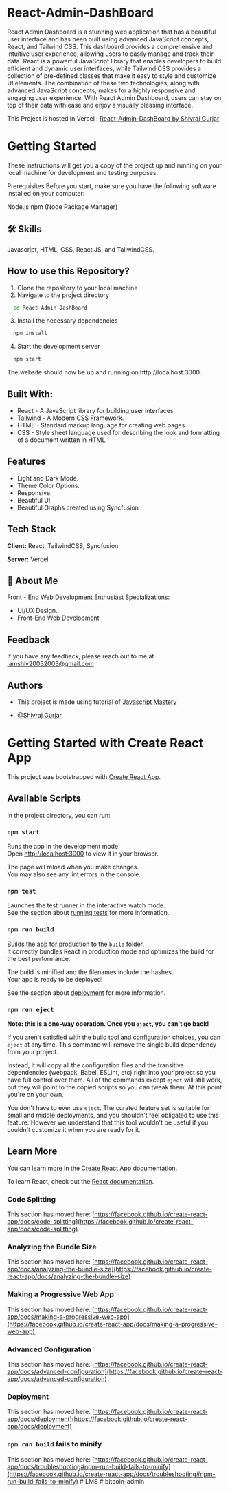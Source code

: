 
# React-Admin-DashBoard

React Admin Dashboard is a stunning web application that has a beautiful user interface and has been built using advanced JavaScript concepts, React, and Tailwind CSS. This dashboard provides a comprehensive and intuitive user experience, allowing users to easily manage and track their data. React is a powerful JavaScript library that enables developers to build efficient and dynamic user interfaces, while Tailwind CSS provides a collection of pre-defined classes that make it easy to style and customize UI elements. The combination of these two technologies, along with advanced JavaScript concepts, makes for a highly responsive and engaging user experience. With React Admin Dashboard, users can stay on top of their data with ease and enjoy a visually pleasing interface.

This Project is hosted in Vercel : [React-Admin-DashBoard by Shivraj Gurjar](https://shiv-react-admin-dashboard.vercel.app/)

# Getting Started
These instructions will get you a copy of the project up and running on your local machine for development and testing purposes.

Prerequisites
Before you start, make sure you have the following software installed on your computer:

Node.js
npm (Node Package Manager)


## 🛠 Skills
Javascript, HTML, CSS, React.JS, and TailwindCSS.


## How to use this Repository?

1. Clone the repository to your local machine
2. Navigate to the project directory

```bash
  cd React-Admin-DashBoard
```
3. Install the necessary dependencies
```bash
  npm install
```

4. Start the development server
```bash
  npm start
```

The website should now be up and running on http://localhost:3000.

## Built With:

- React - A JavaScript library for building user interfaces
- Tailwind - A Modern CSS Framework.
- HTML - Standard markup language for creating web pages
- CSS - Style sheet language used for describing the look and formatting of a document written in HTML

## Features

- Light and Dark Mode.
- Theme Color Options.
- Responsive.
- Beautiful UI.
- Beautiful Graphs created using Syncfusion


## Tech Stack

**Client:** React, TailwindCSS, Syncfusion

**Server:** Vercel


## 🚀 About Me
Front - End Web Development Enthusiast
Specializations:
- UI/UX Design.
- Front-End Web Development

## Feedback

If you have any feedback, please reach out to me at iamshiv20032003@gmail.com


## Authors

- This project is made using tutorial of [Javascript Mastery](https://www.youtube.com/watch?v=_oO4Qi5aVZs&t=57s)

- [@Shivraj Gurjar](https://github.com/iamshiv007)

# Getting Started with Create React App

This project was bootstrapped with [Create React App](https://github.com/facebook/create-react-app).

## Available Scripts

In the project directory, you can run:

### `npm start`

Runs the app in the development mode.\
Open [http://localhost:3000](http://localhost:3000) to view it in your browser.

The page will reload when you make changes.\
You may also see any lint errors in the console.

### `npm test`

Launches the test runner in the interactive watch mode.\
See the section about [running tests](https://facebook.github.io/create-react-app/docs/running-tests) for more information.

### `npm run build`

Builds the app for production to the `build` folder.\
It correctly bundles React in production mode and optimizes the build for the best performance.

The build is minified and the filenames include the hashes.\
Your app is ready to be deployed!

See the section about [deployment](https://facebook.github.io/create-react-app/docs/deployment) for more information.

### `npm run eject`

**Note: this is a one-way operation. Once you `eject`, you can't go back!**

If you aren't satisfied with the build tool and configuration choices, you can `eject` at any time. This command will remove the single build dependency from your project.

Instead, it will copy all the configuration files and the transitive dependencies (webpack, Babel, ESLint, etc) right into your project so you have full control over them. All of the commands except `eject` will still work, but they will point to the copied scripts so you can tweak them. At this point you're on your own.

You don't have to ever use `eject`. The curated feature set is suitable for small and middle deployments, and you shouldn't feel obligated to use this feature. However we understand that this tool wouldn't be useful if you couldn't customize it when you are ready for it.

## Learn More

You can learn more in the [Create React App documentation](https://facebook.github.io/create-react-app/docs/getting-started).

To learn React, check out the [React documentation](https://reactjs.org/).

### Code Splitting

This section has moved here: [https://facebook.github.io/create-react-app/docs/code-splitting](https://facebook.github.io/create-react-app/docs/code-splitting)

### Analyzing the Bundle Size

This section has moved here: [https://facebook.github.io/create-react-app/docs/analyzing-the-bundle-size](https://facebook.github.io/create-react-app/docs/analyzing-the-bundle-size)

### Making a Progressive Web App

This section has moved here: [https://facebook.github.io/create-react-app/docs/making-a-progressive-web-app](https://facebook.github.io/create-react-app/docs/making-a-progressive-web-app)

### Advanced Configuration

This section has moved here: [https://facebook.github.io/create-react-app/docs/advanced-configuration](https://facebook.github.io/create-react-app/docs/advanced-configuration)

### Deployment

This section has moved here: [https://facebook.github.io/create-react-app/docs/deployment](https://facebook.github.io/create-react-app/docs/deployment)

### `npm run build` fails to minify

This section has moved here: [https://facebook.github.io/create-react-app/docs/troubleshooting#npm-run-build-fails-to-minify](https://facebook.github.io/create-react-app/docs/troubleshooting#npm-run-build-fails-to-minify)
#   L M S  
 #   b i t c o i n - a d m i n  
 